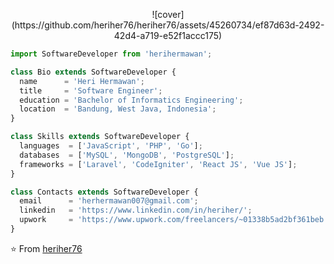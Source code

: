 <p align="center">
![cover](https://github.com/heriher76/heriher76/assets/45260734/ef87d63d-2492-42d4-a719-e52f1accc175)
</p>

```js
import SoftwareDeveloper from 'herihermawan';

class Bio extends SoftwareDeveloper {
  name      = 'Heri Hermawan';
  title     = 'Software Engineer';
  education = 'Bachelor of Informatics Engineering';
  location  = 'Bandung, West Java, Indonesia';
}

class Skills extends SoftwareDeveloper {
  languages  = ['JavaScript', 'PHP', 'Go'];
  databases  = ['MySQL', 'MongoDB', 'PostgreSQL'];
  frameworks = ['Laravel', 'CodeIgniter', 'React JS', 'Vue JS'];
}

class Contacts extends SoftwareDeveloper {
  email      = 'herhermawan007@gmail.com';
  linkedin   = 'https://www.linkedin.com/in/heriher/';
  upwork     = 'https://www.upwork.com/freelancers/~01338b5ad2bf361beb';
}
```

⭐️ From [heriher76](https://github.com/heriher76)
